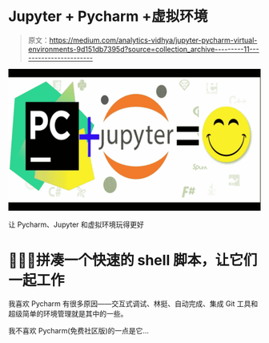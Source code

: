 # Jupyter + Pycharm +虚拟环境

> 原文：<https://medium.com/analytics-vidhya/jupyter-pycharm-virtual-environments-9d151db7395d?source=collection_archive---------11----------------------->

![](img/3fb21675efbe72187f33363267a4a97d.png)

让 Pycharm、Jupyter 和虚拟环境玩得更好

# 👨🏻‍💻拼凑一个快速的 shell 脚本，让它们一起工作

我喜欢 Pycharm 有很多原因——交互式调试、林挺、自动完成、集成 Git 工具和超级简单的环境管理就是其中的一些。

我不喜欢 Pycharm(免费社区版)的一点是它…